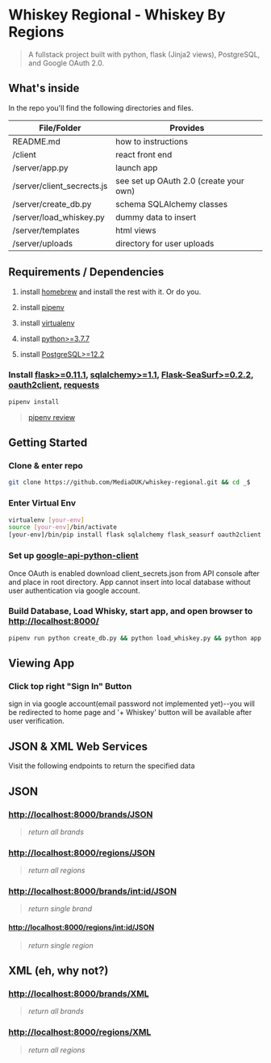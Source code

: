 # Whiskey Regional - Whiskey By Regions

> A fullstack project built with python, flask (Jinja2 views), PostgreSQL, and Google OAuth 2.0.

## What's inside

In the repo you'll find the following directories and files.

| File/Folder                | Provides                               |
| -------------------------- | -------------------------------------- |
| README.md                  | how to instructions                    |
| /client                    | react front end                        |
| /server/app.py             | launch app                             |
| /server/client_secrects.js | see set up OAuth 2.0 (create your own) |
| /server/create_db.py       | schema SQLAlchemy classes              |
| /server/load_whiskey.py    | dummy data to insert                   |
| /server/templates          | html views                             |
| /server/uploads            | directory for user uploads             |

## Requirements / Dependencies

1. install [homebrew](https://brew.sh/) and install the rest with it. Or do you.

2. install [pipenv](https://github.com/pypa/pipenv)

3. install [virtualenv](https://virtualenv.pypa.io/en/stable/installation.html)

4. install [python>=3.7.7](https://www.python.org/)

5. install [PostgreSQL>=12.2](https://www.postgresql.org/)

### Install [flask>=0.11.1](http://flask.pocoo.org/docs/0.11/), [sqlalchemy>=1.1](http://docs.sqlalchemy.org/en/latest/intro.html), [Flask-SeaSurf>=0.2.2](https://flask-seasurf.readthedocs.io/en/latest/), [oauth2client](https://github.com/google/oauth2client), [requests](http://docs.python-requests.org/en/master/user/install/)

```bash
pipenv install
```

> [pipenv review](https://pipenv-fork.readthedocs.io/en/latest/basics.html)

## Getting Started

### Clone & enter repo

```bash
git clone https://github.com/MediaDUK/whiskey-regional.git && cd _$
```

### Enter Virtual Env

```bash
virtualenv [your-env]
source [your-env]/bin/activate
[your-env]/bin/pip install flask sqlalchemy flask_seasurf oauth2client sqlalchemy flask_sqlalchemy requests
```

### Set up [google-api-python-client](https://cloud.google.com/docs/authentication/api-keys)

Once OAuth is enabled download client_secrets.json from API console after and
place in root directory. App cannot insert into local database without user
authentication via google account.

### Build Database, Load Whisky, start app, and open browser to [http://localhost:8000/](http://localhost:8000/)

```bash
pipenv run python create_db.py && python load_whiskey.py && python app.py
```

## Viewing App

### Click top right "Sign In" Button

sign in via google account(email password not implemented yet)--you will be redirected to home page and '+ Whiskey' button
will be available after user verification.

## JSON & XML Web Services

Visit the following endpoints to return the specified data

## JSON

### [http://localhost:8000/brands/JSON](http://localhost:8000/brands/JSON)

> _return all brands_

### [http://localhost:8000/regions/JSON](http://localhost:8000/regions/JSON)

> _return all regions_

### [http://localhost:8000/brands/<int:id>/JSON](http://localhost:8000/brands/<int:id>/JSON)

> _return single brand_

#### [http://localhost:8000/regions/<int:id>/JSON](http://localhost:8000/regions/<int:id>/JSON)

> _return single region_

## XML (eh, why not?)

### [http://localhost:8000/brands/XML](http://localhost:8000/brands/XML)

> _return all brands_

### [http://localhost:8000/regions/XML](http://localhost:8000/regions/XML)

> _return all regions_
